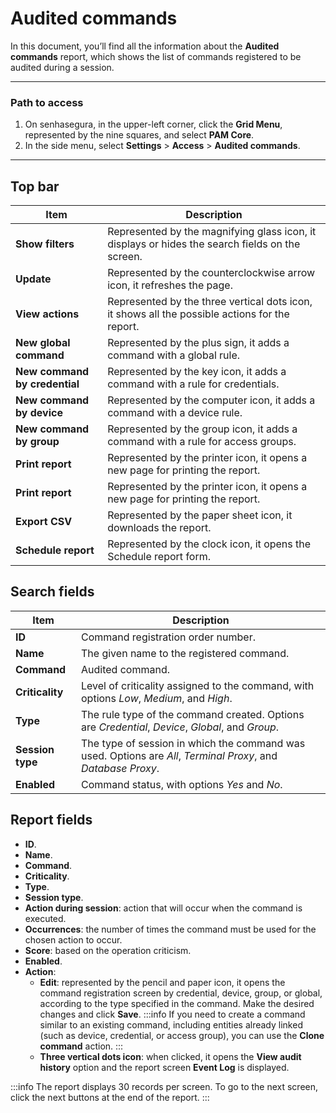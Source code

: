 # Audited commands

In this document, you’ll find all the information about the **Audited commands** report, which shows the list of commands registered to be audited during a session.

---
### Path to access

1. On senhasegura, in the upper-left corner, click the **Grid Menu**, represented by the nine squares, and select **PAM Core**.
2. In the side menu, select **Settings** > **Access** > **Audited commands**.

---

## Top bar
**Item**|**Description**
|---|---|
**Show filters**|Represented by the magnifying glass icon, it displays or hides the search fields on the screen.
**Update**|Represented by the counterclockwise arrow icon, it refreshes the page.
**View actions**|Represented by the three vertical dots icon, it shows all the possible actions for the report.
| **New global command**| Represented by the plus sign, it adds a command with a global rule.|
| **New command by credential** | Represented by the key icon, it adds a command with a rule for credentials.|
| **New command by device**  | Represented by the computer icon, it adds a command with a device rule.|
| **New command by group**| Represented by the group icon, it adds a command with a rule for access groups.|
| **Print report**| Represented by the printer icon, it opens a new page for printing the report. |
**Print report**|Represented by the printer icon, it opens a new page for printing the report.
**Export CSV**|Represented by the paper sheet icon, it downloads the report.
**Schedule report**|Represented by the clock icon, it opens the Schedule report form.


## Search fields

| **Item**| **Description**|
| ------------- | ---------------------- |
| **ID**| Command registration order number.|
| **Name**| The given name to the registered command.|
| **Command**| Audited command.|
| **Criticality**| Level of criticality assigned to the command, with options *Low*, *Medium*, and *High*. |
| **Type**| The rule type of the command created. Options are *Credential*, *Device*, *Global*, and *Group*.|
| **Session type**  | The type of session in which the command was used. Options are *All*, *Terminal Proxy*, and *Database Proxy*. |
| **Enabled**| Command status, with options *Yes* and *No*.|


## Report fields

* **ID**.
* **Name**.
* **Command**.
* **Criticality**.
* **Type**.
* **Session type**.
* **Action during session**: action that will occur when the command is executed.
* **Occurrences**: the number of times the command must be used for the chosen action to occur.
* **Score**: based on the operation criticism.
* **Enabled**.
* **Action**:
    * **Edit**: represented by the pencil and paper icon, it opens the command registration screen by credential, device, group, or global, according to the type specified in the command. Make the desired changes and click **Save**.
         :::info
        If you need to create a command similar to an existing command, including entities already linked (such as device, credential, or access group), you can use the **Clone command** action.
        :::
    * **Three vertical dots icon**: when clicked, it opens the **View audit history** option and the report screen **Event Log** is displayed.

 :::info
The report displays 30 records per screen. To go to the next screen, click the next buttons at the end of the report.
:::
